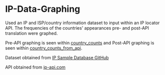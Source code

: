 # IP-Data-Graphing
Used an IP and ISP/country information dataset to input within an IP locator API. The frequencies of the countries' appearances pre- and post-API translation were graphed.

Pre-API graphing is seen within [country_counts](country_counts.png) and Post-API graphing is seen within [country_counts_from_api](country_counts_from_api.png).

Dataset obtained from [IP Sample Database GitHub](https://github.com/ipinfo/sample-database/)

API obtained from [ip-api.com](https://ip-api.com/)
